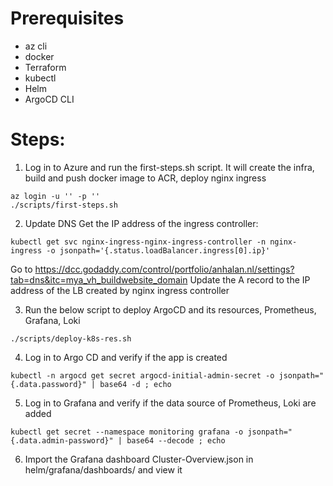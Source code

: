 # Prerequisites

- az cli
- docker
- Terraform
- kubectl
- Helm
- ArgoCD CLI

# Steps:

1. Log in to Azure and run the first-steps.sh script.
It will create the infra, build and push docker image to ACR, deploy nginx ingress
``` shell
az login -u '' -p ''
./scripts/first-steps.sh
```

2. Update DNS
Get the IP address of the ingress controller:
``` shell
kubectl get svc nginx-ingress-nginx-ingress-controller -n nginx-ingress -o jsonpath='{.status.loadBalancer.ingress[0].ip}'
```
Go to https://dcc.godaddy.com/control/portfolio/anhalan.nl/settings?tab=dns&itc=mya_vh_buildwebsite_domain
Update the A record to the IP address of the LB created by nginx ingress controller

3. Run the below script to deploy ArgoCD and its resources, Prometheus, Grafana, Loki
``` shell
./scripts/deploy-k8s-res.sh
```

4. Log in to Argo CD and verify if the app is created
``` shell
kubectl -n argocd get secret argocd-initial-admin-secret -o jsonpath="{.data.password}" | base64 -d ; echo
```

5. Log in to Grafana and verify if the data source of Prometheus, Loki are added
``` shell
kubectl get secret --namespace monitoring grafana -o jsonpath="{.data.admin-password}" | base64 --decode ; echo
```

6. Import the Grafana dashboard Cluster-Overview.json in helm/grafana/dashboards/ and view it
